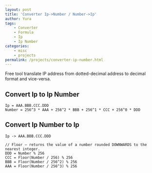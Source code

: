 ```yaml
---
layout: post
title: 'Converter Ip->Number / Number->Ip'
author: Yura
tags:
    - Converter
    - Formula
    - Ip
    - Ip Number
categories:
    - misc
    - projects
permalink: /projects/converter-ip-number.html
---
```

<link href="https://fonts.googleapis.com/css?family=Roboto:300,400,500" rel="stylesheet">
<link href="https://fonts.googleapis.com/icon?family=Material+Icons" rel="stylesheet">
<link href="https://unpkg.com/@angular/material/prebuilt-themes/indigo-pink.css" rel="stylesheet">

Free tool translate IP address from dotted-decimal address to decimal format and vice-versa.
<!--more-->
<ip-number class="reset"></ip-number>


## Convert Ip to Ip Number
```
Ip = AAA.BBB.CCC.DDD
Number = 256^3 * AAA + 256^2 * BBB + 256^1 * CCC + 256^0 * DDD
```

## Convert Ip Number to Ip
```
Ip -> AAA.BBB.CCC.DDD

// Floor – returns the value of a number rounded DOWNWARDS to the nearest integer.
DDD = Number % 256
CCC = Floor(Number / 256) % 256
BBB = Floor(Number / 256^2) % 256
AAA = Floor(Number / 256^3) % 256
```

<script src="/assets/js/ps-elements.js"></script>